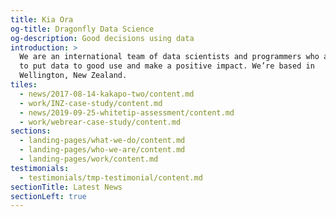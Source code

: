 ```yaml
---
title: Kia Ora
og-title: Dragonfly Data Science
og-description: Good decisions using data
introduction: >
  We are an international team of data scientists and programmers who aim
  to put data to good use and make a positive impact. We’re based in
  Wellington, New Zealand.
tiles:
  - news/2017-08-14-kakapo-two/content.md
  - work/INZ-case-study/content.md
  - news/2019-09-25-whitetip-assessment/content.md
  - work/webrear-case-study/content.md
sections:
  - landing-pages/what-we-do/content.md
  - landing-pages/who-we-are/content.md
  - landing-pages/work/content.md
testimonials:
  - testimonials/tmp-testimonial/content.md
sectionTitle: Latest News
sectionLeft: true
---
```

